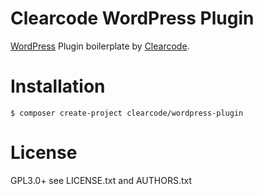 # Clearcode WordPress Plugin

[WordPress](https://wordpress.org) Plugin boilerplate by [Clearcode](https://clearcode.cc). 

# Installation

```console
$ composer create-project clearcode/wordpress-plugin
```

# License

GPL3.0+ see LICENSE.txt and AUTHORS.txt